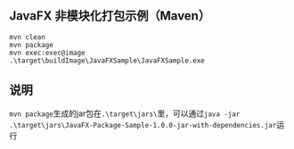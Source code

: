 JavaFX 非模块化打包示例（Maven）
------------------------------------------------------------
```shell
mvn clean
mvn package
mvn exec:exec@image
.\target\buildImage\JavaFXSample\JavaFXSample.exe
```

## 说明
`mvn package`生成的jar包在`.\target\jars\`里，可以通过`java -jar .\target\jars\JavaFX-Package-Sample-1.0.0-jar-with-dependencies.jar`运行